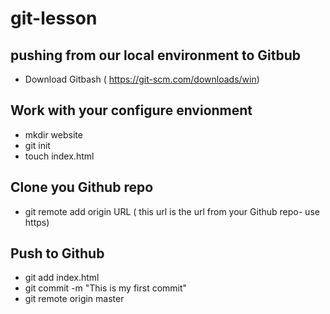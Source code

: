 # git-lesson    
## pushing from our local environment to Gitbub    
- Download Gitbash ( https://git-scm.com/downloads/win)  
## Work with your configure envionment    
- mkdir website    
- git init    
- touch index.html  
## Clone you Github repo    
- git remote add origin URL ( this url is the url from your Github repo- use https)  
## Push to Github    
- git add index.html  
- git commit -m "This is my first commit"  
- git remote origin master 
